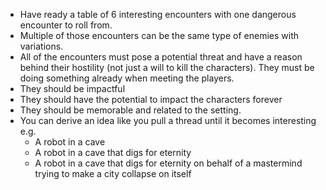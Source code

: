 + Have ready a table of 6 interesting encounters with one dangerous encounter to roll from.
+ Multiple of those encounters can be the same type of enemies with variations.
+ All of the encounters must pose a potential threat and have a reason behind their hostility (not just a will to kill the characters). They must be doing something already when meeting the players.
+ They should be impactful
+ They should have the potential to impact the characters forever
+ They should be memorable and related to the setting.
+ You can derive an idea like you pull a thread until it becomes interesting e.g. 
	+ A robot in a cave
	+ A robot in a cave that digs for eternity
	+ A robot in a cave that digs for eternity on behalf of a mastermind trying to make a city collapse on itself
